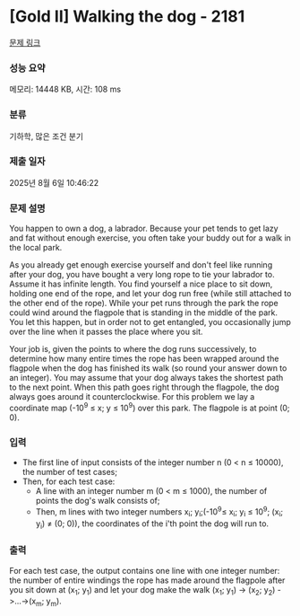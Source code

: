 # [Gold II] Walking the dog - 2181 

[문제 링크](https://www.acmicpc.net/problem/2181) 

### 성능 요약

메모리: 14448 KB, 시간: 108 ms

### 분류

기하학, 많은 조건 분기

### 제출 일자

2025년 8월 6일 10:46:22

### 문제 설명

<p>You happen to own a dog, a labrador. Because your pet tends to get lazy and fat without enough exercise, you often take your buddy out for a walk in the local park.</p>

<p>As you already get enough exercise yourself and don't feel like running after your dog, you have bought a very long rope to tie your labrador to. Assume it has infinite length. You find yourself a nice place to sit down, holding one end of the rope, and let your dog run free (while still attached to the other end of the rope). While your pet runs through the park the rope could wind around the flagpole that is standing in the middle of the park. You let this happen, but in order not to get entangled, you occasionally jump over the line when it passes the place where you sit.</p>

<p>Your job is, given the points to where the dog runs successively, to determine how many entire times the rope has been wrapped around the flagpole when the dog has finished its walk (so round your answer down to an integer). You may assume that your dog always takes the shortest path to the next point. When this path goes right through the flagpole, the dog always goes around it counterclockwise. For this problem we lay a coordinate map (-10<sup>9</sup> ≤ x; y ≤ 10<sup>9</sup>) over this park. The flagpole is at point (0; 0).</p>

### 입력 

 <ul>
	<li>The first line of input consists of the integer number n (0 < n ≤ 10000), the number of test cases;</li>
	<li>Then, for each test case:
	<ul>
		<li>A line with an integer number m (0 < m ≤ 1000), the number of points the dog's walk consists of;</li>
		<li>Then, m lines with two integer numbers x<sub>i</sub>; y<sub>i</sub>;(-10<sup>9</sup>≤ x<sub>i</sub>; y<sub>i</sub> ≤ 10<sup>9</sup>; (x<sub>i</sub>; y<sub>i</sub>) ≠ (0; 0)), the coordinates of the i'th point the dog will run to.</li>
	</ul>
	</li>
</ul>

### 출력 

 <p>For each test case, the output contains one line with one integer number: the number of entire windings the rope has made around the flagpole after you sit down at (x<sub>1</sub>; y<sub>1</sub>) and let your dog make the walk (x<sub>1</sub>; y<sub>1</sub>) -> (x<sub>2</sub>; y<sub>2</sub>) ->...->(x<sub>m</sub>; y<sub>m</sub>).</p>

